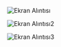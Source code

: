 ![Ekran Alıntısı](https://github.com/erenssimsek/cevrim_ici_kitap_okuma_/assets/93097999/aee04782-83b4-4a49-bf02-9ccc15062076)

![Ekran Alıntısı2](https://github.com/erenssimsek/cevrim_ici_kitap_okuma_/assets/93097999/3445b346-d613-4256-88d5-4d86c247f8ab)

![Ekran Alıntısı3](https://github.com/erenssimsek/cevrim_ici_kitap_okuma_/assets/93097999/bf4ad567-f09c-4202-b7bb-c5bb4cc0b7fe)
